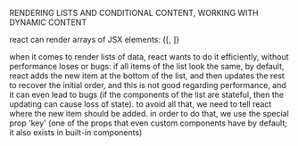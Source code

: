 RENDERING LISTS AND CONDITIONAL CONTENT, WORKING WITH DYNAMIC CONTENT

react can render arrays of JSX elements:
{[<Card/>, <Card/>]}

when it comes to render lists of data, react wants to do it efficiently, without performance loses or bugs: if all items of the list look the same, by default, react adds the new item at the bottom of the list, and then updates the rest to recover the initial order, and this is not good regarding performance, and it can even lead to bugs (if the components of the list are stateful, then the updating can cause loss of state). to avoid all that, we need to tell react where the new item should be added. in order to do that, we use the special prop 'key' (one of the props that even custom components have by default; it also exists in built-in components)

